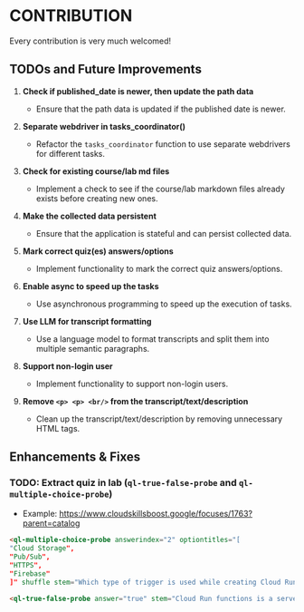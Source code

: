 # CONTRIBUTION

Every contribution is very much welcomed!

## TODOs and Future Improvements

1. **Check if published_date is newer, then update the path data**

   - Ensure that the path data is updated if the published date is newer.

2. **Separate webdriver in tasks_coordinator()**

   - Refactor the `tasks_coordinator` function to use separate webdrivers for different tasks.

3. **Check for existing course/lab md files**

   - Implement a check to see if the course/lab markdown files already exists before creating new ones.

4. **Make the collected data persistent**

   - Ensure that the application is stateful and can persist collected data.

5. **Mark correct quiz(es) answers/options**

   - Implement functionality to mark the correct quiz answers/options.

6. **Enable async to speed up the tasks**

   - Use asynchronous programming to speed up the execution of tasks.

7. **Use LLM for transcript formatting**

   - Use a language model to format transcripts and split them into multiple semantic paragraphs.

8. **Support non-login user**

   - Implement functionality to support non-login users.

9. **Remove `<p> <p> <br/>` from the transcript/text/description**

   - Clean up the transcript/text/description by removing unnecessary HTML tags.

## Enhancements & Fixes

### TODO: Extract quiz in lab (`ql-true-false-probe` and `ql-multiple-choice-probe`)

- Example: https://www.cloudskillsboost.google/focuses/1763?parent=catalog

```html
<ql-multiple-choice-probe answerindex="2" optiontitles="[
"Cloud Storage",
"Pub/Sub",
"HTTPS",
"Firebase"
]" shuffle stem="Which type of trigger is used while creating Cloud Run functions in the lab?">
```

```html
<ql-true-false-probe answer="true" stem="Cloud Run functions is a serverless execution environment for event driven services on Google Cloud." >
```
